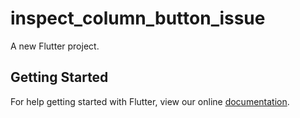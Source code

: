 # inspect_column_button_issue

A new Flutter project.

## Getting Started

For help getting started with Flutter, view our online
[documentation](https://flutter.io/).
